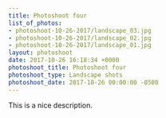 ```yaml
---
title: Photoshoot four
list_of_photos:
- photoshoot-10-26-2017/landscape_03.jpg
- photoshoot-10-26-2017/landscape_02.jpg
- photoshoot-10-26-2017/landscape_01.jpg
layout: photoshoot
date: 2017-10-26 16:18:34 +0000
photoshoot_title: Photoshoot four
photoshoot_type: Landscape shots
photoshoot_date: 2017-10-26 00:00:00 -0500
---
```



This is a nice description.